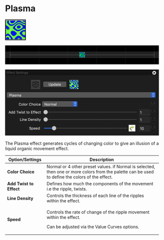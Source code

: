 # Plasma

![Icon](<../../.gitbook/assets/image (735).png>)

![Sequencer Grid](<../../.gitbook/assets/image (156) (1).png>)

![](<../../.gitbook/assets/image (813).png>)

The Plasma effect generates cycles of changing color to give an illusion of a liquid organic movement effect.

| Option/Settings         | Description                                                                                                                                      |
| ----------------------- | ------------------------------------------------------------------------------------------------------------------------------------------------ |
| **Color Choice**        | Normal or 4 other preset values. if Normal is selected, then one or more colors from the palette can be used to define the colors of the effect. |
| **Add Twist to Effect** | Defines how much the components of the movement i.e the ripple, twists.                                                                          |
| **Line Density**        | Controls the thickness of each line of the ripples within the effect.                                                                            |
| **Speed**               | <p>Controls the rate of change of the ripple movement within the effect.</p><p>Can be adjusted via the Value Curves options.</p>                 |
